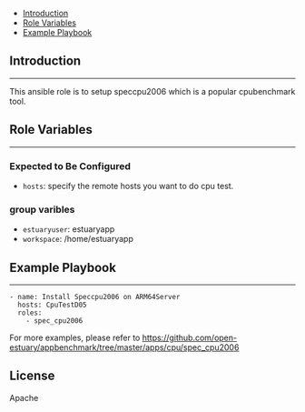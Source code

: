 * [Introduction](#1)
* [Role Variables](#2)
* [Example Playbook](#3)

## <a name="1">Introduction</a>
--------------

This ansible role is to setup speccpu2006 which is a popular cpubenchmark tool.

## <a name="2">Role Variables</a>
--------------

### Expected to Be Configured

* `hosts`: specify the remote hosts you want to do cpu test.

### group varibles
* `estuaryuser`: estuaryapp
* `workspace`: /home/estuaryapp

## <a name="3">Example Playbook</a>
----------------

```
- name: Install Speccpu2006 on ARM64Server
  hosts: CpuTestD05
  roles:
    - spec_cpu2006

```    

For more examples, please refer to https://github.com/open-estuary/appbenchmark/tree/master/apps/cpu/spec_cpu2006

License
-------

Apache

